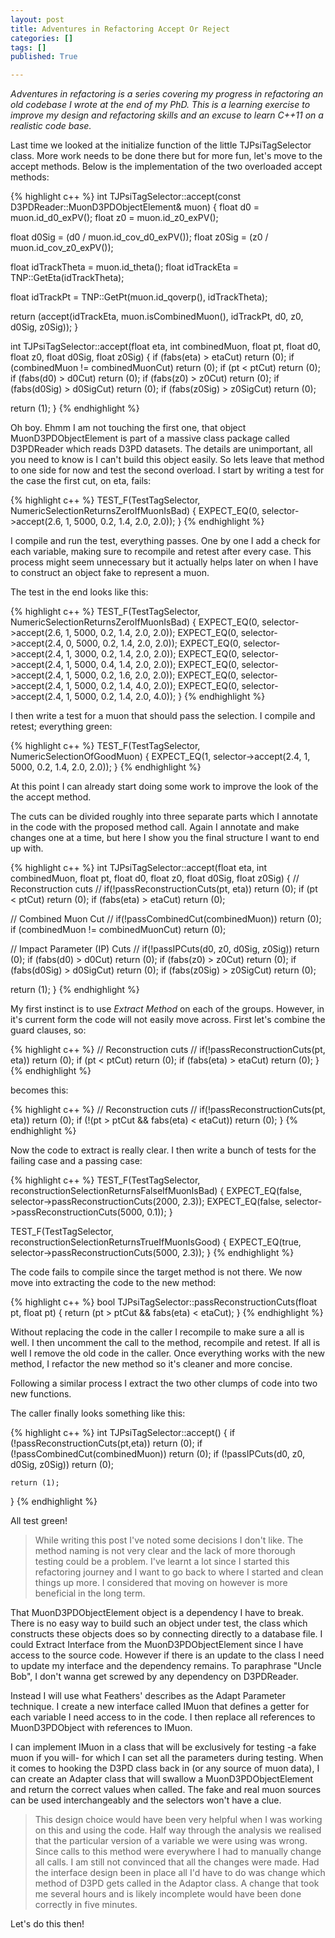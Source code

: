```yaml
---
layout: post
title: Adventures in Refactoring Accept Or Reject
categories: []
tags: []
published: True

---
```


*Adventures in refactoring is a series covering my progress in refactoring an old codebase I wrote at the end of my PhD. This is a learning exercise to improve my design and refactoring skills and an excuse to learn C++11 on a realistic code base.*

Last time we looked at the initialize function of the little TJPsiTagSelector class. More work needs to be done there but for more fun, let's move to the accept methods. Below is the implementation of the two overloaded accept methods:

{% highlight c++ %}
int TJPsiTagSelector::accept(const D3PDReader::MuonD3PDObjectElement& muon) {
  float d0 = muon.id_d0_exPV();
  float z0 = muon.id_z0_exPV();

  float d0Sig = (d0 / muon.id_cov_d0_exPV());
  float z0Sig = (z0 / muon.id_cov_z0_exPV());

  float idTrackTheta = muon.id_theta();
  float idTrackEta = TNP::GetEta(idTrackTheta);

  float idTrackPt = TNP::GetPt(muon.id_qoverp(), idTrackTheta);

  return (accept(idTrackEta, muon.isCombinedMuon(), idTrackPt, d0, z0, d0Sig,
                 z0Sig));
}

int TJPsiTagSelector::accept(float eta, int combinedMuon, float pt, float d0,
                             float z0, float d0Sig, float z0Sig) {
  if (fabs(eta) > etaCut) return (0);
  if (combinedMuon != combinedMuonCut) return (0);
  if (pt < ptCut) return (0);
  if (fabs(d0) > d0Cut) return (0);
  if (fabs(z0) > z0Cut) return (0);
  if (fabs(d0Sig) > d0SigCut) return (0);
  if (fabs(z0Sig) > z0SigCut) return (0);

  return (1);
}
{% endhighlight %}

Oh boy. Ehmm I am not touching the first one, that object MuonD3PDObjectElement is part of a massive class package called D3PDReader which reads D3PD datasets. The details are unimportant, all you need to know is I can't build this object easily. So lets leave that method to one side for now and test the second overload. I start by writing a test for the case the first cut, on eta, fails:

{% highlight c++ %}
TEST_F(TestTagSelector, NumericSelectionReturnsZeroIfMuonIsBad) {
  EXPECT_EQ(0, selector->accept(2.6, 1, 5000, 0.2, 1.4, 2.0, 2.0));
}
{% endhighlight %}

I compile and run the test, everything passes. One by one I add a check for each variable, making sure to recompile and retest after every case. This process might seem unnecessary but it actually helps later on when I have to construct an object fake to represent a muon.

The test in the end looks like this:

{% highlight c++ %}
TEST_F(TestTagSelector, NumericSelectionReturnsZeroIfMuonIsBad) {
  EXPECT_EQ(0, selector->accept(2.6, 1, 5000, 0.2, 1.4, 2.0, 2.0));
  EXPECT_EQ(0, selector->accept(2.4, 0, 5000, 0.2, 1.4, 2.0, 2.0));
  EXPECT_EQ(0, selector->accept(2.4, 1, 3000, 0.2, 1.4, 2.0, 2.0));
  EXPECT_EQ(0, selector->accept(2.4, 1, 5000, 0.4, 1.4, 2.0, 2.0));
  EXPECT_EQ(0, selector->accept(2.4, 1, 5000, 0.2, 1.6, 2.0, 2.0));
  EXPECT_EQ(0, selector->accept(2.4, 1, 5000, 0.2, 1.4, 4.0, 2.0));
  EXPECT_EQ(0, selector->accept(2.4, 1, 5000, 0.2, 1.4, 2.0, 4.0));
}
{% endhighlight %}

I then write a test for a muon that should pass the selection. I compile and retest; everything green:

{% highlight c++ %}
TEST_F(TestTagSelector, NumericSelectionOfGoodMuon) {
  EXPECT_EQ(1, selector->accept(2.4, 1, 5000, 0.2, 1.4, 2.0, 2.0));
}
{% endhighlight %}

At this point I can already start doing some work to improve the look of the the accept method.

The cuts can be divided roughly into three separate parts which I annotate in the code with the proposed method call. Again I annotate and make changes one at a time, but here I show you the final structure I want to end up with.

{% highlight c++ %}
int TJPsiTagSelector::accept(float eta, int combinedMuon, float pt, float d0,
                             float z0, float d0Sig, float z0Sig) {
  // Reconstruction cuts
  // if(!passReconstructionCuts(pt, eta)) return (0);
  if (pt < ptCut) return (0);
  if (fabs(eta) > etaCut) return (0);
  
  // Combined Muon Cut
  // if(!passCombinedCut(combinedMuon)) return (0);
  if (combinedMuon != combinedMuonCut) return (0);
  
  // Impact Parameter (IP) Cuts
  // if(!passIPCuts(d0, z0, d0Sig, z0Sig)) return (0);
  if (fabs(d0) > d0Cut) return (0);
  if (fabs(z0) > z0Cut) return (0);
  if (fabs(d0Sig) > d0SigCut) return (0);
  if (fabs(z0Sig) > z0SigCut) return (0);

  return (1);
}
{% endhighlight %}

My first instinct is to use *Extract Method* on each of the groups. However, in it's current form the code will not easily move across. First let's combine the guard clauses, so:

{% highlight c++ %}
  // Reconstruction cuts
  // if(!passReconstructionCuts(pt, eta)) return (0);
  if (pt < ptCut) return (0);
  if (fabs(eta) > etaCut) return (0);
}
{% endhighlight %}

becomes this:

{% highlight c++ %}
  // Reconstruction cuts
  // if(!passReconstructionCuts(pt, eta)) return (0);
  if (!(pt > ptCut && fabs(eta) < etaCut)) return (0);
}
{% endhighlight %}

Now the code to extract is really clear. I then write a bunch of tests for the failing case and a passing case: 

{% highlight c++ %}
TEST_F(TestTagSelector, reconstructionSelectionReturnsFalseIfMuonIsBad) {
  EXPECT_EQ(false, selector->passReconstructionCuts(2000, 2.3));
  EXPECT_EQ(false, selector->passReconstructionCuts(5000, 0.1));
}

TEST_F(TestTagSelector, reconstructionSelectionReturnsTrueIfMuonIsGood) {
  EXPECT_EQ(true, selector->passReconstructionCuts(5000, 2.3));
}
{% endhighlight %}

The code fails to compile since the target method is not there. We now move into extracting the code to the new method:

{% highlight c++ %}
bool TJPsiTagSelector::passReconstructionCuts(float pt, float pt) {
  return (pt > ptCut && fabs(eta) < etaCut);
}
{% endhighlight %}

Without replacing the code in the caller I recompile to make sure a all is well. I then uncomment the call to the method, recompile and retest. If all is well I remove the old code in the caller. Once everything works with the new method, I refactor the new method so it's cleaner and more concise.

Following a similar process I extract the two other clumps of code into two new functions.

The caller finally looks something like this:

{% highlight c++ %}
int TJPsiTagSelector::accept() {
    if (!passReconstructionCuts(pt,eta)) return (0);
    if (!passCombinedCut(combinedMuon)) return (0);
    if (!passIPCuts(d0, z0, d0Sig, z0Sig)) return (0);

    return (1);
}
{% endhighlight %}

All test green!

>While writing this post I've noted some decisions I don't like. The method naming is not very clear and the lack of more thorough testing could be a problem. I've learnt a lot since I started this refactoring journey and I want to go back to where I started and clean things up more. I considered that moving on however is more beneficial in the long term.

That MuonD3PDObjectElement object is a dependency I have to break. There is no easy way to build such an object under test, the class which constructs these objects does so by connecting directly to a database file. I could Extract Interface from the MuonD3PDObjectElement since I have access to the source code. However if there is an update to the class I need to update my interface and the dependency remains. To paraphrase "Uncle Bob", I don't wanna get screwed by any dependency on D3PDReader.

Instead I will use what Feathers' describes as the Adapt Parameter technique. I create a new interface called IMuon that defines a getter for each variable I need access to in the code. I then replace all references to MuonD3PDObject with references to IMuon. 

I can implement IMuon in a class that will be exclusively for testing -a fake muon if you will- for which I can set all the parameters during testing. When it comes to hooking the D3PD class back in (or any source of muon data), I can create an Adapter class that will swallow a MuonD3PDObjectElement and return the correct values when called. The fake and real muon sources can be used interchangeably and the selectors won't have a clue.

>This design choice would have been very helpful when I was working on this and using the code. Half way through the analysis we realised that the particular version of a variable we were using was wrong. Since calls to this method were everywhere I had to manually change all calls. I am still not convinced that all the changes were made. Had the interface design been in place all I'd have to do was change which method of D3PD gets called in the Adaptor class. A change that took me several hours and is likely incomplete would have been done correctly in five minutes.

Let's do this then! 


